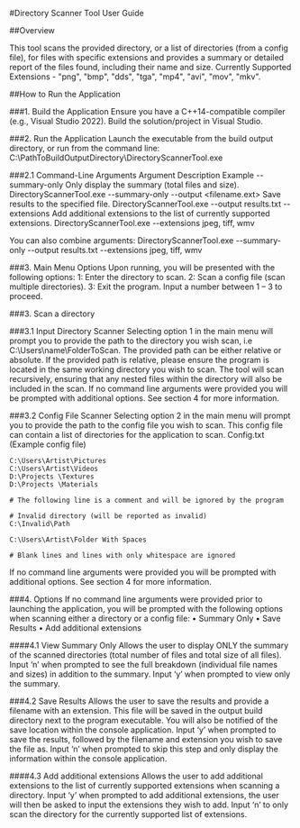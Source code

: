 #Directory Scanner Tool User Guide

##Overview

This tool scans the provided directory, or a list of directories (from a config file), for files with specific extensions and provides a summary or detailed report of the files found, including their name and size.
Currently Supported Extensions - "png", "bmp", "dds", "tga", "mp4", "avi", "mov", "mkv".

##How to Run the Application

###1. Build the Application
Ensure you have a C++14-compatible compiler (e.g., Visual Studio 2022).
Build the solution/project in Visual Studio.

###2. Run the Application
Launch the executable from the build output directory, or run from the command line:
C:\PathToBuildOutputDirectory\DirectoryScannerTool.exe

###2.1 Command-Line Arguments
Argument	Description	Example
--summary-only	Only display the summary (total files and size).	DirectoryScannerTool.exe --summary-only
--output <filename.ext>	Save results to the specified file.              	DirectoryScannerTool.exe --output results.txt
--extensions	Add additional extensions to the list of currently supported extensions.	DirectoryScannerTool.exe --extensions jpeg, tiff, wmv

You can also combine arguments:
DirectoryScannerTool.exe --summary-only --output results.txt --extensions jpeg, tiff, wmv

###3. Main Menu Options
Upon running, you will be presented with the following options:
1: Enter the directory to scan.
2: Scan a config file (scan multiple directories).
3: Exit the program.
Input a number between 1 – 3 to proceed.

###3. Scan a directory

###3.1 Input Directory Scanner
Selecting option 1 in the main menu will prompt you to provide the path to the directory you wish scan, i.e C:\Users\name\FolderToScan. 
The provided path can be either relative or absolute. If the provided path is relative, please ensure the program is located in the same working directory you wish to scan.
The tool will scan recursively, ensuring that any nested files within the directory will also be included in the scan.
If no command line arguments were provided you will be prompted with additional options. See section 4 for more information.

###3.2 Config File Scanner
Selecting option 2 in the main menu will prompt you to provide the path to the config file you wish to scan. This config file can contain a list of directories for the application to scan.
Config.txt (Example config file)
```
C:\Users\Artist\Pictures
C:\Users\Artist\Videos
D:\Projects \Textures
D:\Projects \Materials

# The following line is a comment and will be ignored by the program

# Invalid directory (will be reported as invalid)
C:\Invalid\Path

C:\Users\Artist\Folder With Spaces

# Blank lines and lines with only whitespace are ignored

```
If no command line arguments were provided you will be prompted with additional options. See section 4 for more information.

###4. Options
If no command line arguments were provided prior to launching the application, you will be prompted with the following options when scanning either a directory or a config file:
•	Summary Only
•	Save Results
•	Add additional extensions

####4.1 View Summary Only
Allows the user to display ONLY the summary of the scanned directories (total number of files and total size of all files).
Input ‘n’ when prompted to see the full breakdown (individual file names and sizes) in addition to the summary. 
Input ‘y’ when prompted to view only the summary.

###4.2 Save Results
Allows the user to save the results and provide a filename with an extension. 
This file will be saved in the output build directory next to the program executable. 
You will also be notified of the save location within the console application. 
Input ‘y’ when prompted to save the results, followed by the filename and extension you wish to save the file as. 
Input ‘n’ when prompted to skip this step and only display the information within the console application.

####4.3 Add additional extensions
Allows the user to add additional extensions to the list of currently supported extensions when scanning a directory.
Input ‘y’ when prompted to add additional extensions, the user will then be asked to input the extensions they wish to add.
Input ‘n’ to only scan the directory for the currently supported list of extensions.

